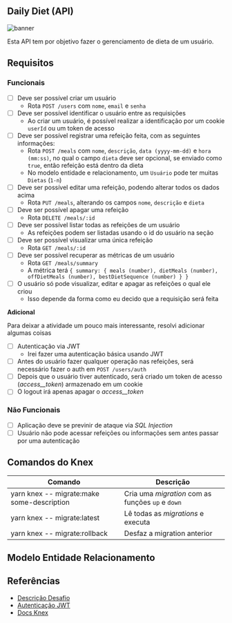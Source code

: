 ## Daily Diet (API)

![banner](./.github/imgs/banner.png)

Esta API tem por objetivo fazer o gerenciamento de dieta de um usuário.

## Requisitos

### Funcionais

- [ ] Deve ser possível criar um usuário
  - Rota `POST /users` com `nome`, `email` e `senha`
- [ ] Deve ser possível identificar o usuário entre as requisições
  - Ao criar um usuário, é possível realizar a identificação por um cookie `userId` ou um token de acesso
- [ ] Deve ser possível registrar uma refeição feita, com as seguintes informações:
  - Rota `POST /meals` com `nome`, `descrição`, `data (yyyy-mm-dd)` e `hora (mm:ss)`, no qual o campo `dieta` deve ser opcional, se enviado como `true`, então refeição está dentro da dieta
  - No modelo entidade e relacionamento, um `Usuário` pode ter muitas `Dietas` (`1-n`)
- [ ] Deve ser possível editar uma refeição, podendo alterar todos os dados acima
  - Rota `PUT /meals`, alterando os campos `nome`, `descrição` e `dieta`
- [ ] Deve ser possível apagar uma refeição
  - Rota `DELETE /meals/:id`
- [ ] Deve ser possível listar todas as refeições de um usuário
  - As refeições podem ser listadas usando o id do usuário na seção
- [ ] Deve ser possível visualizar uma única refeição
  - Rota `GET /meals/:id`
- [ ] Deve ser possível recuperar as métricas de um usuário
  - Rota `GET /meals/summary`
  - A métrica terá `{ summary: { meals (number), dietMeals (number), offDietMeals (number), bestDietSequence (number) } }`
- [ ] O usuário só pode visualizar, editar e apagar as refeições o qual ele criou
  - Isso depende da forma como eu decido que a requisição será feita

**Adicional**

Para deixar a atividade um pouco mais interessante, resolvi adicionar algumas coisas

- [ ] Autenticação via JWT
  - Irei fazer uma autenticação básica usando JWT
- [ ] Antes do usuário fazer qualquer operação nas refeições, será necessário fazer o auth em `POST /users/auth`
- [ ] Depois que o usuário tiver autenticado, será criado um token de acesso (_access\_\_token_) armazenado em um cookie
- [ ] O logout irá apenas apagar o _access\_\_token_

### Não Funcionais

- [ ] Aplicação deve se previnir de ataque via _SQL Injection_
- [ ] Usuário não pode acessar refeições ou informações sem antes passar por uma autenticação

## Comandos do Knex

| Comando                                    | Descrição                                         |
| ------------------------------------------ | ------------------------------------------------- |
| yarn knex -- migrate:make some-description | Cria uma _migration_ com as funções `up` e `down` |
| yarn knex -- migrate:latest                | Lê todas as _migrations_ e executa                |
| yarn knex -- migrate:rollback              | Desfaz a migration anterior                       |

## Modelo Entidade Relacionamento

## Referências

- [Descrição Desafio](https://efficient-sloth-d85.notion.site/Desafio-02-be7cdb37aaf74ba898bc6336427fa410)
- [Autenticação JWT](https://medium.com/@atatijr/token-based-authentication-with-fastify-jwt-and-typescript-1fa5cccc63c5)
- [Docs Knex](https://knexjs.org/guide/#node-js)
